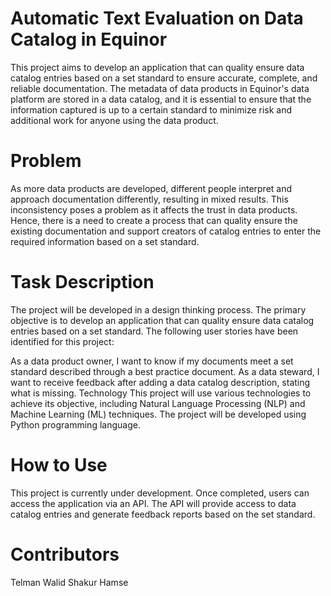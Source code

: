 # Automatic Text Evaluation on Data Catalog in Equinor
This project aims to develop an application that can quality ensure data catalog entries based on a set standard to ensure accurate, complete, and reliable documentation. The metadata of data products in Equinor's data platform are stored in a data catalog, and it is essential to ensure that the information captured is up to a certain standard to minimize risk and additional work for anyone using the data product.

# Problem
As more data products are developed, different people interpret and approach documentation differently, resulting in mixed results. This inconsistency poses a problem as it affects the trust in data products. Hence, there is a need to create a process that can quality ensure the existing documentation and support creators of catalog entries to enter the required information based on a set standard.

# Task Description
The project will be developed in a design thinking process. The primary objective is to develop an application that can quality ensure data catalog entries based on a set standard. The following user stories have been identified for this project:

As a data product owner, I want to know if my documents meet a set standard described through a best practice document.
As a data steward, I want to receive feedback after adding a data catalog description, stating what is missing.
Technology
This project will use various technologies to achieve its objective, including Natural Language Processing (NLP) and Machine Learning (ML) techniques. The project will be developed using Python programming language.

# How to Use
This project is currently under development. Once completed, users can access the application via an API. The API will provide access to data catalog entries and generate feedback reports based on the set standard.

# Contributors
Telman
Walid
Shakur 
Hamse
